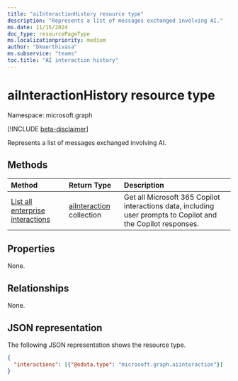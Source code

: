 ```yaml
---
title: "aiInteractionHistory resource type"
description: "Represents a list of messages exchanged involving AI."
ms.date: 11/15/2024
doc_type: resourcePageType
ms.localizationpriority: medium
author: "bkeerthivasa"
ms.subservice: "teams"
toc.title: "AI interaction history"
---
```


# aiInteractionHistory resource type

Namespace: microsoft.graph

[!INCLUDE [beta-disclaimer](../../includes/beta-disclaimer.md)]

Represents a list of messages exchanged involving AI.

## Methods

|  Method       |  Return Type  | Description| 
|:---------------|:--------|:----------|
|[List all enterprise interactions](../api/aiinteractionhistory-getallenterpriseinteractions.md) | [aiInteraction](aiinteraction.md) collection | Get all Microsoft 365 Copilot interactions data, including user prompts to Copilot and the Copilot responses. |

## Properties
None.

## Relationships
None.

## JSON representation

The following JSON representation shows the resource type.

<!--{
  "blockType": "resource",
  "optionalProperties": [],
  "keyProperty": "id",
  "baseType": "microsoft.graph.entity",
  "@odata.type": "microsoft.graph.aiInteractionHistory"
}-->

```json
{
  "interactions": [{"@odata.type": "microsoft.graph.aiinteraction"}]
}
```
